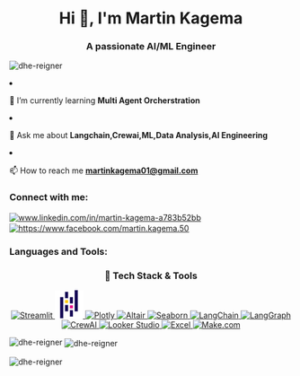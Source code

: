 <h1 align="center">Hi 👋, I'm Martin Kagema</h1>
<h3 align="center">A passionate AI/ML Engineer</h3>

<p align="left"> <img src="https://komarev.com/ghpvc/?username=dhe-reigner&label=Profile%20views&color=0e75b6&style=flat" alt="dhe-reigner" /> </p

- 🌱 I’m currently learning **Multi Agent Orcherstration**

- 💬 Ask me about **Langchain,Crewai,ML,Data Analysis,AI Engineering**

- 📫 How to reach me **martinkagema01@gmail.com**

<h3 align="left">Connect with me:</h3>
<p align="left">
<a href="https://linkedin.com/in/www.linkedin.com/in/martin-kagema-a783b52bb" target="blank"><img align="center" src="https://raw.githubusercontent.com/rahuldkjain/github-profile-readme-generator/master/src/images/icons/Social/linked-in-alt.svg" alt="www.linkedin.com/in/martin-kagema-a783b52bb" height="30" width="40" /></a>
<a href="https://fb.com/https://www.facebook.com/martin.kagema.50" target="blank"><img align="center" src="https://raw.githubusercontent.com/rahuldkjain/github-profile-readme-generator/master/src/images/icons/Social/facebook.svg" alt="https://www.facebook.com/martin.kagema.50" height="30" width="40" /></a>
</p>

<h3 align="left">Languages and Tools:</h3>
<!-- <p align="left"> <a href="https://www.arduino.cc/" target="_blank" rel="noreferrer"> <img src="https://cdn.worldvectorlogo.com/logos/arduino-1.svg" alt="arduino" width="40" height="40"/> </a> <a href="https://getbootstrap.com" target="_blank" rel="noreferrer"> <img src="https://raw.githubusercontent.com/devicons/devicon/master/icons/bootstrap/bootstrap-plain-wordmark.svg" alt="bootstrap" width="40" height="40"/> </a> <a href="https://www.w3schools.com/css/" target="_blank" rel="noreferrer"> <img src="https://raw.githubusercontent.com/devicons/devicon/master/icons/css3/css3-original-wordmark.svg" alt="css3" width="40" height="40"/> </a> <a href="https://www.djangoproject.com/" target="_blank" rel="noreferrer"> <img src="https://cdn.worldvectorlogo.com/logos/django.svg" alt="django" width="40" height="40"/> </a> <a href="https://git-scm.com/" target="_blank" rel="noreferrer"> <img src="https://www.vectorlogo.zone/logos/git-scm/git-scm-icon.svg" alt="git" width="40" height="40"/> </a> <a href="https://www.w3.org/html/" target="_blank" rel="noreferrer"> <img src="https://raw.githubusercontent.com/devicons/devicon/master/icons/html5/html5-original-wordmark.svg" alt="html5" width="40" height="40"/> </a> <a href="https://www.mysql.com/" target="_blank" rel="noreferrer"> <img src="https://raw.githubusercontent.com/devicons/devicon/master/icons/mysql/mysql-original-wordmark.svg" alt="mysql" width="40" height="40"/> </a> <a href="https://www.python.org" target="_blank" rel="noreferrer"> <img src="https://raw.githubusercontent.com/devicons/devicon/master/icons/python/python-original.svg" alt="python" width="40" height="40"/> </a> </p> -->
<h3 align="center">🧠 Tech Stack & Tools</h3>

<p align="center">
  <!-- Streamlit -->
  <a href="https://streamlit.io/" target="_blank" rel="noreferrer">
    <img src="https://streamlit.io/images/brand/streamlit-mark-color.svg" alt="Streamlit" width="50" height="50"/>
  </a>
  <!-- Pandas -->
  <a href="https://pandas.pydata.org/" target="_blank" rel="noreferrer">
    <img src="https://raw.githubusercontent.com/devicons/devicon/master/icons/pandas/pandas-original.svg" alt="Pandas" width="50" height="50"/>
  </a>
  <!-- Plotly -->
  <a href="https://plotly.com/" target="_blank" rel="noreferrer">
    <img src="https://upload.wikimedia.org/wikipedia/commons/3/37/Plotly-logo-01-square.png" alt="Plotly" width="50" height="50"/>
  </a>
  <!-- Altair -->
  <a href="https://altair-viz.github.io/" target="_blank" rel="noreferrer">
    <img src="https://avatars.githubusercontent.com/u/20487725?s=200&v=4" alt="Altair" width="45" height="45"/>
  </a>
  <!-- Seaborn -->
  <a href="https://seaborn.pydata.org/" target="_blank" rel="noreferrer">
    <img src="https://raw.githubusercontent.com/mwaskom/seaborn/master/doc/_static/logo-mark-lightbg.svg" alt="Seaborn" width="45" height="45"/>
  </a>
  <!-- LangChain -->
  <a href="https://www.langchain.com/" target="_blank" rel="noreferrer">
    <img src="https://avatars.githubusercontent.com/u/126733545?s=200&v=4" alt="LangChain" width="45" height="45"/>
  </a>
  <!-- LangGraph -->
  <a href="https://github.com/langgraph-ai/langgraph" target="_blank" rel="noreferrer">
    <img src="https://raw.githubusercontent.com/langgraph-ai/.github/main/profile/langgraph.png" alt="LangGraph" width="45" height="45"/>
  </a>
  <!-- CrewAI -->
  <a href="https://www.crewai.com/" target="_blank" rel="noreferrer">
    <img src="https://avatars.githubusercontent.com/u/167701573?s=200&v=4" alt="CrewAI" width="45" height="45"/>
  </a>
  <!-- Looker Studio -->
  <a href="https://lookerstudio.google.com/" target="_blank" rel="noreferrer">
    <img src="https://upload.wikimedia.org/wikipedia/commons/1/1b/Looker.svg" alt="Looker Studio" width="80" height="45"/>
  </a>
  <!-- Excel -->
  <a href="https://www.microsoft.com/en-us/microsoft-365/excel" target="_blank" rel="noreferrer">
    <img src="https://cdn.worldvectorlogo.com/logos/microsoft-excel-2013.svg" alt="Excel" width="45" height="45"/>
  </a>
  <!-- Make.com -->
  <a href="https://www.make.com/" target="_blank" rel="noreferrer">
    <img src="https://upload.wikimedia.org/wikipedia/commons/7/7f/Make_%28formerly_Integromat%29_logo.svg" alt="Make.com" width="80" height="40"/>
  </a>
</p>


<p><img align="left" src="https://github-readme-stats.vercel.app/api/top-langs?username=dhe-reigner&show_icons=true&locale=en&layout=compact" alt="dhe-reigner" /></p>

<p>&nbsp;<img align="center" src="https://github-readme-stats.vercel.app/api?username=dhe-reigner&show_icons=true&locale=en" alt="dhe-reigner" /></p>

<p><img align="center" src="https://github-readme-streak-stats.herokuapp.com/?user=dhe-reigner&" alt="dhe-reigner" /></p>
